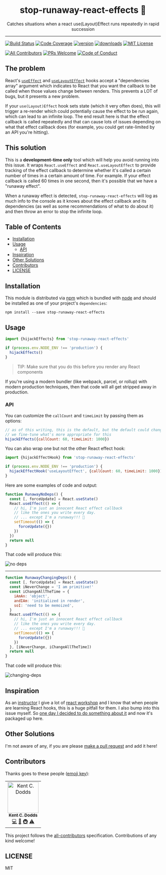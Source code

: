 <div align="center">
<h1>stop-runaway-react-effects 🏃</h1>

<p>Catches situations when a react use(Layout)Effect runs repeatedly in rapid
succession</p>

</div>

<hr />

[![Build Status][build-badge]][build]
[![Code Coverage][coverage-badge]][coverage]
[![version][version-badge]][package] [![downloads][downloads-badge]][npmtrends]
[![MIT License][license-badge]][license]

[![All Contributors](https://img.shields.io/badge/all_contributors-1-orange.svg?style=flat-square)](#contributors)
[![PRs Welcome][prs-badge]][prs] [![Code of Conduct][coc-badge]][coc]

## The problem

React's [`useEffect`](https://reactjs.org/docs/hooks-reference.html#useeffect)
and
[`useLayoutEffect`](https://reactjs.org/docs/hooks-reference.html#uselayouteffect)
hooks accept a "dependencies array" argument which indicates to React that you
want the callback to be called when those values change between renders. This
prevents a LOT of bugs, but it presents a new problem.

If your `use(Layout)Effect` hook sets state (which it very often does), this
will trigger a re-render which could potentially cause the effect to be run
again, which can lead to an infinite loop. The end result here is that the
effect callback is called repeatedly and that can cause lots of issues depending
on what that effect callback does (for example, you could get rate-limited by an
API you're hitting).

## This solution

This is a **development-time only** tool which will help you avoid running into
this issue. It wraps `React.useEffect` and `React.useLayoutEffect` to provide
tracking of the effect callback to determine whether it's called a certain
number of times in a certain amount of time. For example. If your effect
callback is called 60 times in one second, then it's possible that we have a
"runaway effect".

When a runaway effect is detected, `stop-runaway-react-effects` will log as much
info to the console as it knows about the effect callback and its dependencies
(as well as some recommendations of what to do about it) and then throw an error
to stop the infinite loop.

## Table of Contents

<!-- START doctoc generated TOC please keep comment here to allow auto update -->
<!-- DON'T EDIT THIS SECTION, INSTEAD RE-RUN doctoc TO UPDATE -->

- [Installation](#installation)
- [Usage](#usage)
  - [API](#api)
- [Inspiration](#inspiration)
- [Other Solutions](#other-solutions)
- [Contributors](#contributors)
- [LICENSE](#license)

<!-- END doctoc generated TOC please keep comment here to allow auto update -->

## Installation

This module is distributed via [npm][npm] which is bundled with [node][node] and
should be installed as one of your project's `dependencies`:

```
npm install --save stop-runaway-react-effects
```

## Usage

```javascript
import {hijackEffects} from 'stop-runaway-react-effects'

if (process.env.NODE_ENV !== 'production') {
  hijackEffects()
}
```

> TIP: Make sure that you do this before you render any React components

If you're using a modern bundler (like webpack, parcel, or rollup) with modern
production techniques, then that code will all get stripped away in production.

### API

You can customize the `callCount` and `timeLimit` by passing them as options:

```javascript
// as of this writing, this is the default, but the default could change as
// we fine-tune what's more appropriate for this
hijackEffects({callCount: 60, timeLimit: 1000})
```

You can also wrap one but not the other React effect hook:

```javascript
import {hijackEffectHook} from 'stop-runaway-react-effects'

if (process.env.NODE_ENV !== 'production') {
  hijackEffectHook('useLayoutEffect', {callCount: 60, timeLimit: 1000})
}
```

Here are some examples of code and output:

```javascript
function RunawayNoDeps() {
  const [, forceUpdate] = React.useState()
  React.useEffect(() => {
    // hi, I'm just an innocent React effect callback
    // like the ones you write every day.
    // ... except I'm a runaway!!! 🏃
    setTimeout(() => {
      forceUpdate({})
    })
  })
  return null
}
```

That code will produce this:

![no deps](https://raw.githubusercontent.com/kentcdodds/stop-runaway-react-effects/master/other/no-deps.png)

---

```javascript
function RunawayChangingDeps() {
  const [, forceUpdate] = React.useState()
  const iNeverChange = 'I am primitive!'
  const iChangeAllTheTime = {
    iAmAn: 'object',
    andIAm: 'initialized in render',
    soI: 'need to be memoized',
  }
  React.useEffect(() => {
    // hi, I'm just an innocent React effect callback
    // like the ones you write every day.
    // ... except I'm a runaway!!! 🏃
    setTimeout(() => {
      forceUpdate({})
    })
  }, [iNeverChange, iChangeAllTheTime])
  return null
}
```

That code will produce this:

![changing-deps](https://raw.githubusercontent.com/kentcdodds/stop-runaway-react-effects/master/other/changing-deps.png)

## Inspiration

As an [instructor](https://kentcdodds.com) I give a lot of
[react workshop](https://kentcdodds.com/workshops) and I know that when people
are learning React hooks, this is a huge pitfall for them. I also bump into this
issue myself. So
[one day I decided to do something about it](https://twitter.com/kentcdodds/status/1125876615177629696)
and now it's packaged up here.

## Other Solutions

I'm not aware of any, if you are please [make a pull request][prs] and add it
here!

## Contributors

Thanks goes to these people ([emoji key][emojis]):

<!-- ALL-CONTRIBUTORS-LIST:START - Do not remove or modify this section -->
<!-- prettier-ignore -->
<table><tr><td align="center"><a href="https://kentcdodds.com"><img src="https://avatars.githubusercontent.com/u/1500684?v=3" width="100px;" alt="Kent C. Dodds"/><br /><sub><b>Kent C. Dodds</b></sub></a><br /><a href="https://github.com/kentcdodds/stop-runaway-react-effects/commits?author=kentcdodds" title="Code">💻</a> <a href="https://github.com/kentcdodds/stop-runaway-react-effects/commits?author=kentcdodds" title="Documentation">📖</a> <a href="#infra-kentcdodds" title="Infrastructure (Hosting, Build-Tools, etc)">🚇</a> <a href="https://github.com/kentcdodds/stop-runaway-react-effects/commits?author=kentcdodds" title="Tests">⚠️</a></td></tr></table>

<!-- ALL-CONTRIBUTORS-LIST:END -->

This project follows the [all-contributors][all-contributors] specification.
Contributions of any kind welcome!

## LICENSE

MIT

[npm]: https://www.npmjs.com/
[node]: https://nodejs.org
[build-badge]:
  https://img.shields.io/travis/kentcdodds/stop-runaway-react-effects.svg?style=flat-square
[build]: https://travis-ci.org/kentcdodds/stop-runaway-react-effects
[coverage-badge]:
  https://img.shields.io/codecov/c/github/kentcdodds/stop-runaway-react-effects.svg?style=flat-square
[coverage]: https://codecov.io/github/kentcdodds/stop-runaway-react-effects
[version-badge]:
  https://img.shields.io/npm/v/stop-runaway-react-effects.svg?style=flat-square
[package]: https://www.npmjs.com/package/stop-runaway-react-effects
[downloads-badge]:
  https://img.shields.io/npm/dm/stop-runaway-react-effects.svg?style=flat-square
[npmtrends]: http://www.npmtrends.com/stop-runaway-react-effects
[license-badge]:
  https://img.shields.io/npm/l/stop-runaway-react-effects.svg?style=flat-square
[license]:
  https://github.com/kentcdodds/stop-runaway-react-effects/blob/master/LICENSE
[prs-badge]:
  https://img.shields.io/badge/PRs-welcome-brightgreen.svg?style=flat-square
[prs]: http://makeapullrequest.com
[donate-badge]:
  https://img.shields.io/badge/$-support-green.svg?style=flat-square
[coc-badge]:
  https://img.shields.io/badge/code%20of-conduct-ff69b4.svg?style=flat-square
[coc]:
  https://github.com/kentcdodds/stop-runaway-react-effects/blob/master/other/CODE_OF_CONDUCT.md
[emojis]: https://github.com/kentcdodds/all-contributors#emoji-key
[all-contributors]: https://github.com/kentcdodds/all-contributors
